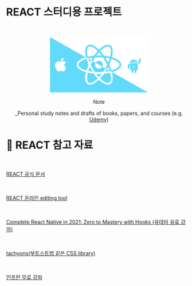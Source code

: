 # REACT 스터디용 프로젝트

<br />
<!-- Logo -->
<p align="center">
  <img src="/assets/react-native.png" alt="Note" height="150px">
</p>

<!-- Title and Description -->
<div align="center">
Note

 _Personal study notes and drafts of books, papers, and courses (e.g. [Udemy](https://www.udemy.com/))

</div>

# 📓 REACT 참고 자료

<br />

[ REACT 공식 문서 ](https://reactjs.org/docs/getting-started.html "REACT 공식 문서")

<br />

[ REACT 온라인 editing tool ](https://snack.expo.io/uI0nDkCnm "REACT 온라인 editing tool")

<br />

[ Complete React Native in 2021: Zero to Mastery with Hooks (유데미 유료 강의) ](https://www.udemy.com/course/complete-react-native-mobile-development-zero-to-mastery-with-hooks/ "REACT 온라인 강의")

<br />

[ tachyons(부트스트랩 같은 CSS library) ](https://tachyons.io/ "tachyons(부트스트랩 같은 CSS library)")

<br />

[ 인프런 무료 강좌 ](https://www.inflearn.com/course/%EB%94%B0%EB%9D%BC%ED%95%98%EB%A9%B0-%EB%B0%B0%EC%9A%B0%EB%8A%94-%EB%85%B8%EB%93%9C-%EB%A6%AC%EC%95%A1%ED%8A%B8-%EA%B8%B0%EB%B3%B8# "리액트 강의")











